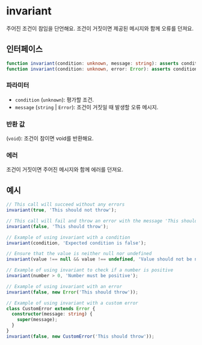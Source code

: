# invariant

주어진 조건이 참임을 단언해요. 조건이 거짓이면 제공된 메시지와 함께 오류를 던져요.

## 인터페이스

```typescript
function invariant(condition: unknown, message: string): asserts condition;
function invariant(condition: unknown, error: Error): asserts condition;
```

### 파라미터

- `condition` (`unknown`): 평가할 조건.
- `message` (`string` | `Error`): 조건이 거짓일 때 발생할 오류 메시지.

### 반환 값

(`void`): 조건이 참이면 void를 반환해요.

### 에러

조건이 거짓이면 주어진 메시지와 함께 에러를 던져요.

## 예시

```typescript
// This call will succeed without any errors
invariant(true, 'This should not throw');

// This call will fail and throw an error with the message 'This should throw'
invariant(false, 'This should throw');

// Example of using invariant with a condition
invariant(condition, 'Expected condition is false');

// Ensure that the value is neither null nor undefined
invariant(value !== null && value !== undefined, 'Value should not be null or undefined');

// Example of using invariant to check if a number is positive
invariant(number > 0, 'Number must be positive');

// Example of using invariant with an error
invariant(false, new Error('This should throw'));

// Example of using invariant with a custom error
class CustomError extends Error {
  constructor(message: string) {
    super(message);
  }
}
invariant(false, new CustomError('This should throw'));
```
